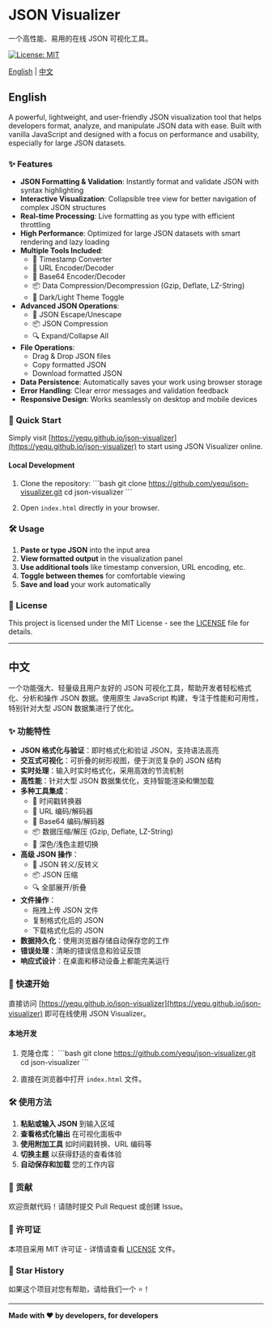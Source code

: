 # JSON Visualizer

一个高性能、易用的在线 JSON 可视化工具。

[![License: MIT](https://img.shields.io/badge/License-MIT-yellow.svg)](https://opensource.org/licenses/MIT)

[English](#english) | [中文](#中文)

## English

A powerful, lightweight, and user-friendly JSON visualization tool that helps developers format, analyze, and manipulate JSON data with ease. Built with vanilla JavaScript and designed with a focus on performance and usability, especially for large JSON datasets.

### ✨ Features

- **JSON Formatting & Validation**: Instantly format and validate JSON with syntax highlighting
- **Interactive Visualization**: Collapsible tree view for better navigation of complex JSON structures
- **Real-time Processing**: Live formatting as you type with efficient throttling
- **High Performance**: Optimized for large JSON datasets with smart rendering and lazy loading
- **Multiple Tools Included**:
  - 🔄 Timestamp Converter
  - 🔗 URL Encoder/Decoder
  - 🔐 Base64 Encoder/Decoder
  - 📦 Data Compression/Decompression (Gzip, Deflate, LZ-String)
  - 🎨 Dark/Light Theme Toggle
- **Advanced JSON Operations**:
  - 🔄 JSON Escape/Unescape
  - 📦 JSON Compression
  - 🔍 Expand/Collapse All
- **File Operations**:
  - Drag & Drop JSON files
  - Copy formatted JSON
  - Download formatted JSON
- **Data Persistence**: Automatically saves your work using browser storage
- **Error Handling**: Clear error messages and validation feedback
- **Responsive Design**: Works seamlessly on desktop and mobile devices

### 🚀 Quick Start

Simply visit [https://yequ.github.io/json-visualizer](https://yequ.github.io/json-visualizer) to start using JSON Visualizer online.

#### Local Development

1. Clone the repository:
\`\`\`bash
git clone https://github.com/yequ/json-visualizer.git
cd json-visualizer
\`\`\`

2. Open `index.html` directly in your browser.

### 🛠️ Usage

1. **Paste or type JSON** into the input area
2. **View formatted output** in the visualization panel
3. **Use additional tools** like timestamp conversion, URL encoding, etc.
4. **Toggle between themes** for comfortable viewing
5. **Save and load** your work automatically

### 📝 License

This project is licensed under the MIT License - see the [LICENSE](LICENSE) file for details.

---

## 中文

一个功能强大、轻量级且用户友好的 JSON 可视化工具，帮助开发者轻松格式化、分析和操作 JSON 数据。使用原生 JavaScript 构建，专注于性能和可用性，特别针对大型 JSON 数据集进行了优化。

### ✨ 功能特性

- **JSON 格式化与验证**：即时格式化和验证 JSON，支持语法高亮
- **交互式可视化**：可折叠的树形视图，便于浏览复杂的 JSON 结构
- **实时处理**：输入时实时格式化，采用高效的节流机制
- **高性能**：针对大型 JSON 数据集优化，支持智能渲染和懒加载
- **多种工具集成**：
  - 🔄 时间戳转换器
  - 🔗 URL 编码/解码器
  - 🔐 Base64 编码/解码器
  - 📦 数据压缩/解压 (Gzip, Deflate, LZ-String)
  - 🎨 深色/浅色主题切换
- **高级 JSON 操作**：
  - 🔄 JSON 转义/反转义
  - 📦 JSON 压缩
  - 🔍 全部展开/折叠
- **文件操作**：
  - 拖拽上传 JSON 文件
  - 复制格式化后的 JSON
  - 下载格式化后的 JSON
- **数据持久化**：使用浏览器存储自动保存您的工作
- **错误处理**：清晰的错误信息和验证反馈
- **响应式设计**：在桌面和移动设备上都能完美运行

### 🚀 快速开始

直接访问 [https://yequ.github.io/json-visualizer](https://yequ.github.io/json-visualizer) 即可在线使用 JSON Visualizer。

#### 本地开发

1. 克隆仓库：
\`\`\`bash
git clone https://github.com/yequ/json-visualizer.git
cd json-visualizer
\`\`\`

2. 直接在浏览器中打开 `index.html` 文件。

### 🛠️ 使用方法

1. **粘贴或输入 JSON** 到输入区域
2. **查看格式化输出** 在可视化面板中
3. **使用附加工具** 如时间戳转换、URL 编码等
4. **切换主题** 以获得舒适的查看体验
5. **自动保存和加载** 您的工作内容

### 🤝 贡献

欢迎贡献代码！请随时提交 Pull Request 或创建 Issue。

### 📝 许可证

本项目采用 MIT 许可证 - 详情请查看 [LICENSE](LICENSE) 文件。

### 🌟 Star History

如果这个项目对您有帮助，请给我们一个 ⭐️！

---

**Made with ❤️ by developers, for developers**